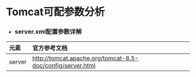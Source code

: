 # Tomcat可配参数分析

* ### server.xml配置参数详解

| 元素 | 官方参考文档 |
| :--- | :--- |
| server | http://tomcat.apache.org/tomcat-8.5-doc/config/server.html |



